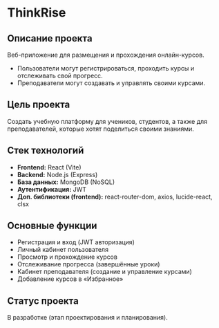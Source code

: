 # ThinkRise

## Описание проекта
Веб-приложение для размещения и прохождения онлайн-курсов.  
- Пользователи могут регистрироваться, проходить курсы и отслеживать свой прогресс.  
- Преподаватели могут создавать и управлять своими курсами.  

## Цель проекта
Создать учебную платформу для учеников, студентов, а также для преподавателей, которые хотят поделиться своими знаниями.  

## Стек технологий
- **Frontend:** React (Vite)  
- **Backend:** Node.js (Express)  
- **База данных:** MongoDB (NoSQL)  
- **Аутентификация:** JWT  
- **Доп. библиотеки (frontend):** react-router-dom, axios, lucide-react, clsx  

## Основные функции
- Регистрация и вход (JWT авторизация)  
- Личный кабинет пользователя  
- Просмотр и прохождение курсов  
- Отслеживание прогресса (завершённые уроки)  
- Кабинет преподавателя (создание и управление курсами)  
- Добавление курсов в «Избранное»  

## Статус проекта
В разработке (этап проектирования и планирования).  

